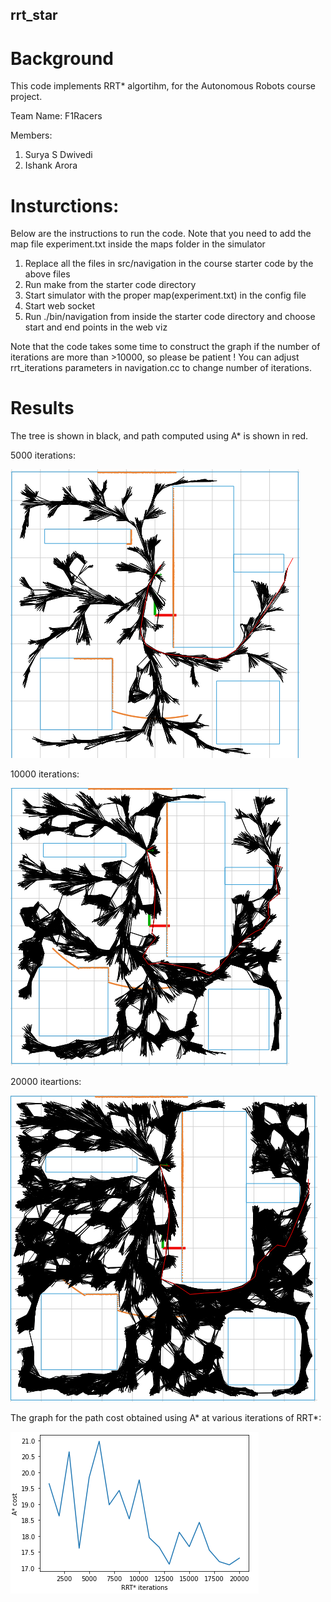 ## rrt_star
# Background
This code implements RRT* algortihm, for the Autonomous Robots course project.

Team Name: F1Racers

Members:
1. Surya S Dwivedi
2. Ishank Arora

# Insturctions:
Below are the instructions to run the code. Note that you need to add the map file experiment.txt inside the maps folder in the simulator

1. Replace all the files in src/navigation in the course starter code by the above files
2. Run make from the starter code directory
3. Start simulator with the proper map(experiment.txt) in the config file 
4. Start web socket
5. Run ./bin/navigation from inside the starter code directory and choose start and end points in the web viz

Note that the code takes some time to construct the graph if the number of iterations are more than >10000, so please be patient ! You can adjust rrt_iterations parameters in navigation.cc to change number of iterations.

# Results

The tree is shown in black, and path computed using A* is shown in red.

5000 iterations: 

![image](iter5000.png)


10000 iterations:

![image](iter10000.png)

20000 iteartions:

![image](iter20000.png)

The graph for the path cost obtained using A* at various iterations of RRT*:

![image](graph.png)

